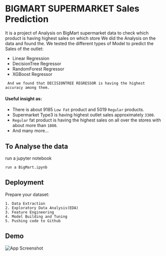 
# BIGMART SUPERMARKET Sales Prediction

It is a project of Analysis on BigMart supermarket data to check which product is having highest sales on which store We did the Analysis on the data and found the.
We tested the different types of Model to predict the Sales of the outlet:
* Linear Regression
* DecisionTree Regressor
* RandomForest Regressor
* XGBoost Regressor

``` And we found that DECISIONTREE REGRESSOR is having the highest accuracy among them.```
#### Useful insight as:
* There is about 9185 ```Low Fat``` product and 5019 ``` Regular ``` products.
* Supermarket Type3 is having highest outlet sales approximately ```3300```.
* ```Regular``` fat product is having the highest sales on all over the stores with about more than ```1800```.
* And many more...

## To Analyse the data
run a jupyter notebook
```
run a BigMart.ipynb
```
## Deployment
Prepare your dataset:
```
1. Data Extraction
2. Exploratory Data Analysis(EDA)
3. Feature Engineering
4. Model Building and Tuning
5. Pushing code to Github
```


## Demo

![App Screenshot](https://raw.githubusercontent.com/Franky-Saxena/Big-Mart-Sales-Prediction/main/Untitled1.png)

